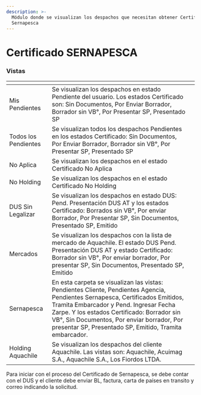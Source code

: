 ```yaml
---
description: >-
  Módulo donde se visualizan los despachos que necesitan obtener Certificado
  Sernapesca
---
```


# Certificado SERNAPESCA

### Vistas

<table><thead><tr><th></th><th></th><th data-hidden></th></tr></thead><tbody><tr><td>Mis Pendientes</td><td>Se visualizan los despachos en estado Pendiente del usuario. Los estados Certificado son: Sin Documentos, Por Enviar Borrador, Borrador sin VB°, Por Presentar SP, Presentado SP</td><td></td></tr><tr><td>Todos los Pendientes</td><td>Se visualizan todos los despachos Pendientes en los estados Certificado: Sin Documentos, Por Enviar Borrador, Borrador sin VB°, Por Presentar SP, Presentado SP</td><td></td></tr><tr><td>No Aplica</td><td>Se visualizan los despachos en el estado Certificado No Aplica</td><td></td></tr><tr><td>No Holding</td><td>Se visualizan los despachos en el estado Certificado No Holding</td><td></td></tr><tr><td>DUS Sin Legalizar</td><td>Se visualizan los despachos en estado DUS: Pend. Presentación DUS AT y los estados Certificado: Borrados sin VB°, Por enviar Borrador, Por Presentar SP, Sin Documentos,  Presentado SP, Emitido</td><td></td></tr><tr><td>Mercados</td><td>Se visualizan los despachos con la lista de mercado de Aquachile. El estado DUS Pend. Presentación DUS AT y estado Certificado: Borrador sin VB°, Por enviar borrador, Por presentar SP, Sin Documentos, Presentado SP, Emitido</td><td></td></tr><tr><td>Sernapesca</td><td>En esta carpeta se visualizan las vistas: Pendientes Cliente, Pendientes Agencia, Pendientes Sernapesca, Certificados Emitidos, Tramita Embarcador y Pend. Ingresar Fecha Zarpe. Y los estados Certificado: Borrador sin VB°, Sin Documentos, Por enviar borrador, Por presentar SP, Presentado SP, Emitido, Tramita embarcador.</td><td></td></tr><tr><td>Holding Aquachile</td><td>Se visualizan los despachos del cliente Aquachile. Las vistas son: Aquachile, Acuimag S.A., Aquachile S.A., Los Fiordos LTDA. </td><td></td></tr></tbody></table>

Para iniciar con el proceso del Certificado de Sernapesca, se debe contar con el DUS y el cliente debe enviar BL, factura, carta de países en transito y correo indicando la solicitud.&#x20;
